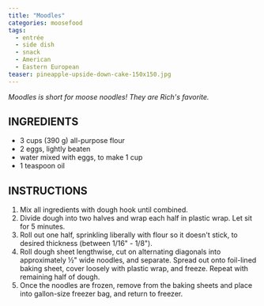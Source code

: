 ```yaml
---
title: "Moodles"
categories: moosefood
tags: 
  - entrée
  - side dish
  - snack
  - American
  - Eastern European
teaser: pineapple-upside-down-cake-150x150.jpg
---
```

*Moodles is short for moose noodles! They are Rich's favorite.*

## INGREDIENTS
* 3 cups (390 g) all-purpose flour
* 2 eggs, lightly beaten
* water mixed with eggs, to make 1 cup
* 1 teaspoon oil

## INSTRUCTIONS
1. Mix all ingredients with dough hook until combined.
2. Divide dough into two halves and wrap each half in plastic wrap. Let sit for 5 minutes.
3. Roll out one half, sprinkling liberally with flour so it doesn't stick, to desired thickness (between 1/16" - 1/8").
4. Roll dough sheet lengthwise, cut on alternating diagonals into approximately ½" wide noodles, and separate. Spread out onto foil-lined baking sheet, cover loosely with plastic wrap, and freeze. Repeat with remaining half of dough.
5. Once the noodles are frozen, remove from the baking sheets and place into gallon-size freezer bag, and return to freezer.

